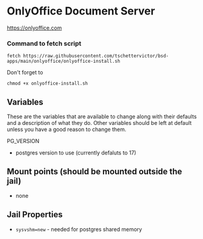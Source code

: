 # OnlyOffice Document Server
https://onlyoffice.com

### Command to fetch script
```
fetch https://raw.githubusercontent.com/tschettervictor/bsd-apps/main/onlyoffice/onlyoffice-install.sh
```

Don't forget to
```
chmod +x onlyoffice-install.sh
```

## Variables
These are the variables that are available to change along with their defaults and a description of what they do. Other variables should be left at default unless you have a good reason to change them.

PG_VERSION
- postgres version to use (currently defaluts to 17)

## Mount points (should be mounted outside the jail)
- none

## Jail Properties
- `sysvshm=new` - needed for postgres shared memory
